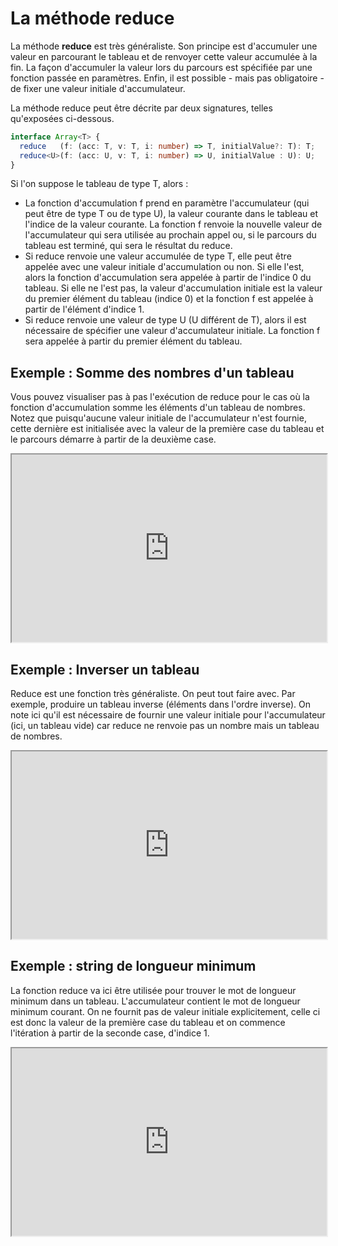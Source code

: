 # La méthode reduce

La méthode **reduce** est très généraliste. Son principe est d'accumuler une valeur en parcourant le tableau et de renvoyer cette valeur accumulée à la fin. La façon d'accumuler la valeur lors du parcours est spécifiée par une fonction passée en paramètres. Enfin, il est possible - mais pas obligatoire - de fixer une valeur initiale d'accumulateur.

La méthode reduce peut être décrite par deux signatures, telles qu'exposées ci-dessous.

```typescript
interface Array<T> {
  reduce   (f: (acc: T, v: T, i: number) => T, initialValue?: T): T;
  reduce<U>(f: (acc: U, v: T, i: number) => U, initialValue : U): U;
}
```

Si l'on suppose le tableau de type T, alors :

* La fonction d'accumulation f prend en paramètre l'accumulateur (qui peut être de type T ou de type U), la valeur courante dans le tableau et l'indice de la valeur courante. La fonction f renvoie la nouvelle valeur de l'accumulateur qui sera utilisée au prochain appel ou, si le parcours du tableau est terminé, qui sera le résultat du reduce.
* Si reduce renvoie une valeur accumulée de type T, elle peut être appelée avec une valeur initiale d'accumulation ou non. Si elle l'est, alors la fonction d'accumulation sera appelée à partir de l'indice 0 du tableau. Si elle ne l'est pas, la valeur d'accumulation initiale est la valeur du premier élément du tableau (indice 0) et la fonction f est appelée à partir de l'élément d'indice 1.
* Si reduce renvoie une valeur de type U (U différent de T), alors il est nécessaire de spécifier une valeur d'accumulateur initiale. La fonction f sera appelée à partir du premier élément du tableau.

## Exemple : Somme des nombres d'un tableau

Vous pouvez visualiser pas à pas l'exécution de reduce pour le cas où la fonction d'accumulation somme les éléments d'un tableau de nombres. Notez que puisqu'aucune valeur initiale de l'accumulateur n'est fournie, cette dernière est initialisée avec la valeur de la première case du tableau et le parcours démarre à partir de la deuxième case.

<iframe src   = "https://theme-ihm-reduce.web.app/reduce?f=return+acc+%2B+v"
        style = "width: 100%; height: 300px;"
        ></iframe>

## Exemple : Inverser un tableau

Reduce est une fonction très généraliste. On peut tout faire avec. Par exemple, produire un tableau inverse (éléments dans l'ordre inverse). On note ici qu'il est nécessaire de fournir une valeur initiale pour l'accumulateur (ici, un tableau vide) car reduce ne renvoie pas un nombre mais un tableau de nombres.

<iframe src   = "https://theme-ihm-reduce.web.app/reduce?f=return%20%5Bv,%20...acc%5D;&acc=%5B%5D"
        style = "width: 100%; height: 300px;"
        ></iframe>

## Exemple : string de longueur minimum

La fonction reduce va ici être utilisée pour trouver le mot de longueur minimum dans un tableau. L'accumulateur contient le mot de longueur minimum courant. On ne fournit pas de valeur initiale explicitement, celle ci est donc la valeur de la première case du tableau et on commence l'itération à partir de la seconde case, d'indice 1.

<iframe src   = "https://theme-ihm-reduce.web.app/reduce?f=return%20acc.length%20<%20v.length%20%3F%20acc%20:%20v;&t=%5B%22coucou%22%2C+%22oui%22%2C+%22quoi%3F%22%2C+%22h%C3%A9%22%2C+%22comment+%C3%A7a+%3F%22%2C+%22arf%22%5D"
        style = "width: 100%; height: 300px;" 
        ></iframe>
